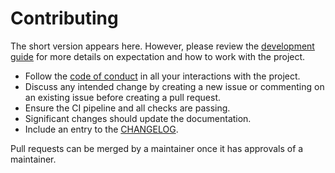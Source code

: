 # Contributing

The short version appears here. However, please review the [development guide][dev-guide] for
more details on expectation and how to work with the project.

* Follow the [code of conduct][code-of-conduct] in all your interactions with the project.
* Discuss any intended change by creating a new issue or commenting on an existing issue before
    creating a pull request.
* Ensure the CI pipeline and all checks are passing.
* Significant changes should update the documentation.
* Include an entry to the [CHANGELOG][changelog].

Pull requests can be merged by a maintainer once it has approvals of a maintainer.

[dev-guide]: https://plannigan.github.io/columbo/latest/development-guide/
[code-of-conduct]: CODE_OF_CONDUCT.md
[changelog]: CHANGELOG.md
